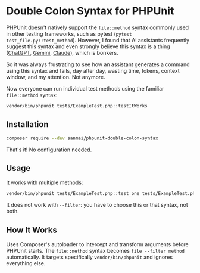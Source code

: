 # Double Colon Syntax for PHPUnit

PHPUnit doesn't natively support the `file::method` syntax commonly used in other testing frameworks, such as pytest (`pytest test_file.py::test_method`). However, I found that AI assistants frequently suggest this syntax and even strongly believe this syntax is a thing ([ChatGPT](https://chatgpt.com/s/t_687dfae8a4a481919793103c446e4d4f), [Gemini](https://g.co/gemini/share/402ff27b5910), [Claude](https://claude.ai/share/a1a12793-0eeb-4214-9d0a-87de3d4b5de2)), which is bonkers. 

So it was always frustrating to see how an assistant generates a command using this syntax and fails, day after day, wasting time, tokens, context window, and my attention. Not anymore.

Now everyone can run individual test methods using the familiar `file::method` syntax:

```bash
vendor/bin/phpunit tests/ExampleTest.php::testItWorks
```

## Installation

```bash
composer require --dev sanmai/phpunit-double-colon-syntax
```

That's it! No configuration needed.

## Usage

It works with multiple methods:

```bash
vendor/bin/phpunit tests/ExampleTest.php::test_one tests/ExampleTest.php::test_two
```

It does not work with `--filter`: you have to choose this or that syntax, not both.

## How It Works

Uses Composer's autoloader to intercept and transform arguments before PHPUnit starts. The `file::method` syntax becomes `file --filter method` automatically. It targets specifically `vendor/bin/phpunit` and ignores everything else.
